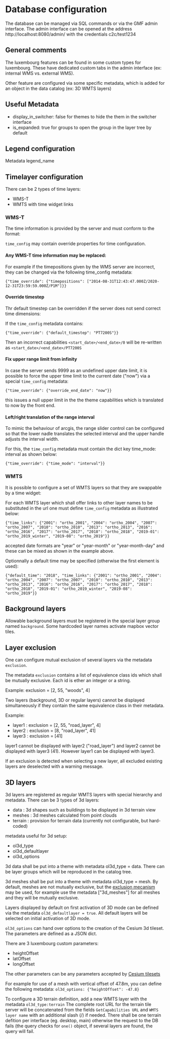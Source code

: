 Database configuration
======================

The database can be managed via SQL commands or via the GMF admin interface. The admin interface can be opened at the address  http://localhost:8080/admin/ with the credentials c2c/test1234


General comments
----------------

The luxembourg features can be found in some custom types for luxembourg. These have dedicated custom tabs in the admin interface (ex: internal WMS vs. external WMS).

Other feature are configured via some specific metadata, which is added for an object in the data catalog (ex: 3D WMTS layers)


Useful Metadata
---------------

- display_in_switcher: false for themes to hide the them in the switcher interface
- is_expanded: true for groups to open the group in the layer tree by default


Legend configuration
--------------------

Metadata legend_name


Timelayer configuration
-----------------------

There can be 2 types of time layers:
- WMS-T
- WMTS with time widget links

### WMS-T
The time information is provided by the server and must conform to the format:

`time_config` may contain override properties for time configuration.

#### Any WMS-T time information may be replaced:

For example if the timepositions given by the WMS server are incorrect, they can be changed via the following time_config metadata:
```
{"time_override": {"timepositions": ["2014-08-31T12:43:47.000Z/2020-12-31T23:59:59.000Z/P1M"]}}
```

#### Override timestep
Thr default timestep can be overridden if the server does not send correct time dimensions:

If the `time_config` metadata contains:
```
{"time_override": {"default_timestep": "PT7200S"}}
```
Then an incorrect capabilities `<start_date>/<end_date>/0` will be re-written as `<start_date>/<end_date>/PT7200S`

#### Fix upper range limit from infinity
In case the server sends 9999 as an undefined upper date limit, it is possible to force the upper time limit to the current date ("now") via a special `time_config` metadata:
```
{"time_override": {"override_end_date": "now"}}
```
this issues a null upper limit in the the theme capabilities which is translated to now by the front end.

#### Left/right translation of the range interval
To mimic the behaviour of arcgis, the range slider control can be configured so that the lower nadle translates the selected interval and the upper handle adjusts the interval width.

For this, the `time_config` metadata must contain the dict key time_mode: interval as shown below:
```
{"time_override": {"time_mode": "interval"}}
```


### WMTS
It is possible to configure a set of WMTS layers so that they are swappable by a time widget:

For each WMTS layer which shall offer links to other layer names to be substituted in the url one must define `time_config` metadata as illustrated below:
```
{"time_links": {"2001": "ortho_2001", "2004": "ortho_2004", "2007": "ortho_2007", "2010": "ortho_2010", "2013": "ortho_2013", "2016": "ortho_2016", "2017": "ortho_2017", "2018": "ortho_2018", "2019-01": "ortho_2019_winter", "2019-08": "ortho_2019"}}
```
accepted date formats are "year" or "year-month" or "year-month-day" and these can be mixed as shown in the example above.

Optionnally a default time may be specified (otherwise the first element is used):
```
{"default_time": "2018", "time_links": {"2001": "ortho_2001", "2004": "ortho_2004", "2007": "ortho_2007", "2010": "ortho_2010", "2013": "ortho_2013", "2016": "ortho_2016", "2017": "ortho_2017", "2018": "ortho_2018", "2019-01": "ortho_2019_winter", "2019-08": "ortho_2019"}}
```

Background layers
-----------------

Allowable background layers must be registered in the special layer group named `background`. Some hardcoded layer names activate mapbox vector tiles.


Layer exclusion
---------------

One can configure mutual exclusion of several layers via the metadata `exclusion`.

The metadata `exclusion` contains a list of equivalence class ids which shall be mutually exclusive. Each id is ether an integer or a string.

Example: exclusion = [2, 55, "woods", 4]


Two layers (background, 3D or regular layers) cannot be displayed simultaneously if they contain the same equivalence class in their metadata.

Example:
- layer1 : exclusion = [2, 55, "road_layer", 4]
- layer2 : exclusion = [8, "road_layer", 41]
- layer3 : exclusion = [41]

layer1 cannot be displayed with layer2 ("road_layer") and layer2 cannot be displayed with layer3 (41). However layer1 can be displayed with layer3.

If an exclusion is detected when selecting a new layer, all excluded existing layers are deselected with a warning message.


3D layers
---------

3d layers are registered as regular WMTS layers with special hierarchy and metadata. There can be 3 types of 3d layers:
- data : 3d shapes such as buildings to be displayed in 3d terrain view
- meshes : 3d meshes calculated from point clouds
- terrain : provision for terrain data (currently not configurable, but hard-coded)

metadata useful for 3d setup:
- ol3d_type
- ol3d_defaultlayer
- ol3d_options

3d data shall be put into a theme with metadata ol3d_type = data. There can be layer groups which will be reproduced in the catalog tree.

3d meshes shall be put into a theme with metadata ol3d_type = mesh. By default, meshes are not mutually exclusive, but the [exclusion mecanism](#layer-exclusion) may be used, for example use the metadata ["3d_meshes"] for all meshes and they will be mutually exclusive.

Layers displayed by default on first activation of 3D mode can be defined via the metadata `ol3d_defaultlayer = true`. All default layers will be selected on initial activation of 3D mode.

`ol3d_options` can hand over options to the creation of the Cesium 3d tileset. The parameters are defined as a JSON dict.

There are 3 luxembourg custom parameters:
- heightOffset
- latOffset
- longOffset

The other parameters can be any parameters accepted by [Cesium tilesets](https://cesium.com/learn/cesiumjs/ref-doc/Cesium3DTileset.html)

For example for use of a mesh with vertical offset of 47.8m, you can define the following metadata: `ol3d_options: {"heightOffset": -47.8}`

To configure a 3D terrain definition, add a new WMTS layer with the metadata `ol3d_type:terrain` The complete root URL for the terrain tile server will be concatenated from the fields `GetCapabilities URL` and `WMTS layer name` with an additional slash (/) if needed.
There shall be one terrain defition per interface (eg. desktop, main) otherwise the request to the DB fails (the query checks for `one()` object, if several layers are found, the query will fail.
